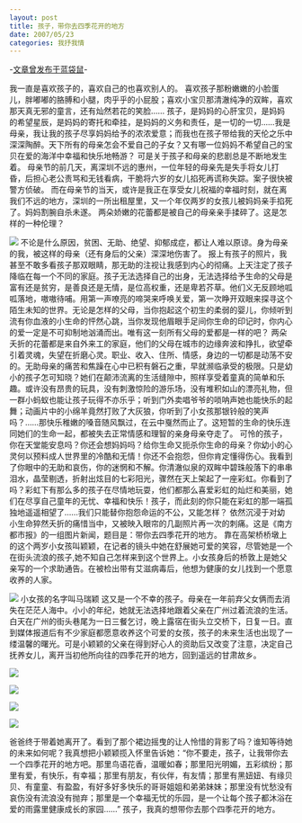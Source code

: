 ```yaml
---
layout: post
title: 孩子，带你去四季花开的地方
date: 2007/05/23
categories: 我抒我情
---
```


-[文章曾发布于蓝袋鼠](http://landaishu.hi2net.com/home/blog_read.asp?id=4175&blogid=30904)-



 我一直是喜欢孩子的，喜欢自己的也喜欢别人的。
 喜欢孩子那粉嫩嫩的小脸蛋儿，胖嘟嘟的胳膊和小腿，肉乎乎的小屁股；喜欢小宝贝那清澈纯净的双眸，喜欢那天真无邪的童言，还有灿然若花的笑脸……
 孩子，是妈妈的心肝宝贝，是妈妈的希望星辰，是妈妈的寄托和牵挂，是妈妈的义务和责任，是一切的一切……我是母亲，我让我的孩子尽享妈妈给予的浓浓爱意；而我也在孩子带给我的天伦之乐中深深陶醉。天下所有的母亲怎会不爱自己的子女？又有哪一位妈妈不希望自己的宝贝在爱的海洋中幸福和快乐地畅游？
 可是关于孩子和母亲的悲剧总是不断地发生着。
 母亲节的前几天，离深圳不远的惠州，一位年轻的母亲先是失手将女儿打昏，后担心老公责骂和无钱看病，干脆将六岁的女儿掐死再谎称失踪。案子很快被警方侦破。
 而在母亲节的当天，或许是我正在享受女儿祝福的幸福时刻，就在离我们不远的地方，深圳的一所出租屋里，又一个年仅两岁的女孩儿被妈妈亲手掐死了。妈妈割腕自杀未遂。
 两朵娇嫩的花蕾都是被自己的母亲亲手揉碎了。这是怎样的一种伦理？ 

![](http://heiniuniu-static.wusisu.com/heiniuniu_uploads/upload2007a/2007523101444585.bmp)
 不论是什么原因，贫困、无助、绝望、抑郁成症，都让人难以原谅。身为母亲的我，被这样的母亲（还有身后的父亲）深深地伤害了。
 报上有孩子的照片，我甚至不敢多看孩子那双眼睛，那无助的注视让我感到内心的彻痛。上天注定了孩子降临在每一个不同的家庭。孩子无法选择自己的出身，无法选择给予生命的父母是富有还是贫穷，是善良还是无情，是位高权重，还是卑若芥草。他们义无反顾地呱呱落地，嗷嗷待哺。用第一声嘹亮的啼哭来呼唤关爱，第一次睁开双眼来探寻这个陌生未知的世界。无论是怎样的父母，当你抱起这个初生的柔弱的婴儿，你倾听到流有你血液的小生命的怦然心跳，当你发现他眉眼手足间你生命的印记时，你内心的爱一定是不可抑制地汹涌而出。唯有这一刻所有父母的爱都是一样的吧？
 两朵夭折的花蕾都是来自外来工的家庭，他们的父母在城市的边缘奔波和挣扎，欲望牵引着灵魂，失望在折磨心灵。职业、收入、住所、情感，身边的一切都是动荡不安的。无助母亲的痛苦和焦躁在心中已积有磐石之重，早就濒临承受的极限。只是幼小的孩子怎可知晓？她们在颠沛流离的生活缝隙中，照样享受着童真的简单和乐趣。或许没有昂贵的玩具，没有刺激惊险的游乐场，没有堆积如山的漂亮礼物，但一群小蚂蚁也能让孩子玩得不亦乐乎；听到门外卖唱爷爷的唢呐声她也能快乐的起舞；动画片中的小绵羊竟然打败了大灰狼，你听到了小女孩那银铃般的笑声吗？……那快乐稚嫩的嗓音随风飘过，在云中戛然而止了。这短暂的生命的快乐连同她们的生命一起，都被失去正常情感和理智的亲身母亲夺走了。
 可怜的孩子，你在天堂能安息吗？你还会想妈妈吗？给你生命又扼杀你生命的母亲？你幼小的心灵何以预料成人世界里的冷酷和无情！你还不会抱怨，但你肯定懂得伤心。我看到了你眼中的无助和哀伤，你的迷惘和不解。你清澈似泉的双眸中碧珠般落下的串串泪水，晶莹剔透，折射出炫目的七彩阳光，骤然在天上架起了一座彩虹。你看到了吗？彩虹下有那么多的孩子在尽情地玩耍，他们都那么喜爱彩虹的灿烂和美丽，她们在尽享自己童年的无忧、幸福和快乐！孩子，而此刻的你只能在彩虹的那一端孤独地遥遥相望了……我们只能替你抱怨命运的不公，又能怎样？
 依然沉浸于对幼小生命猝然夭折的痛惜当中，又被映入眼帘的几副照片再一次的刺痛。这是《南方都市报》的一组图片新闻，题目是：带你去四季花开的地方。
 靠在高架桥桥墩上的这个两岁小女孩叫颖颖，在记者的镜头中她在舒展她可爱的笑容，尽管她是一个在街头流浪的孩子,她不知自己怎样来到这个世界上。小女孩身后的桥敦上是她父亲写的一个求助通告。在被检出带有艾滋病毒后，他想为健康的女儿找到一个愿意收养的人家。 

![](http://heiniuniu-static.wusisu.com/heiniuniu_uploads/upload2007a/2007523102142418.jpg)
小女孩的名字叫马瑞颖
 这又是一个不幸的孩子。母亲在一年前弃父女俩而去消失在茫茫人海中。小小的年纪，她就无法选择地跟着父亲在广州过着流浪的生活。白天在广州的街头巷尾为一日三餐乞讨，晚上露宿在街头立交桥下，日复一日。直到媒体报道后有不少家庭都愿意收养这个可爱的女孩，孩子的未来生活也出现了一缕温馨的曙光。可是小颖颖的父亲在得到好心人的资助后又改变了注意，决定自己抚养女儿，离开当初他所向往的四季花开的地方，回到遥远的甘肃故乡。

![](http://heiniuniu-static.wusisu.com/heiniuniu_uploads/upload2007a/200752310265686.jpg)

![](http://heiniuniu-static.wusisu.com/heiniuniu_uploads/upload2007a/2007523102738479.jpg)

![](http://heiniuniu-static.wusisu.com/heiniuniu_uploads/upload2007a/2007523103034927.jpg)

![](http://heiniuniu-static.wusisu.com/heiniuniu_uploads/upload2007a/2007523103134214.jpg)

 爸爸终于带着她离开了。看到了那个裙边摇曳的让人怜惜的背影了吗？谁知等待她的未来如何呢？我真想把小颖颖揽入怀里告诉她：“你不要走，孩子，让我带你去一个四季花开的地方吧。那里鸟语花香，温暖如春；那里阳光明媚，五彩缤纷；那里有爱，有快乐，有幸福；那里有朋友，有伙伴，有友情；那里有黑妞妞、有缘贝贝、有童童、有盈盈，有好多好多快乐的哥哥姐姐和弟弟妹妹；那里没有忧愁没有哀伤没有流浪没有抛弃；那里是一个幸福无忧的乐园，是一个让每个孩子都沐浴在爱的雨露里健康成长的家园……”
 孩子，我真的想带你去那个四季花开的地方。
